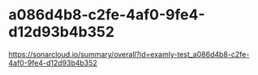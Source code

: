 # a086d4b8-c2fe-4af0-9fe4-d12d93b4b352
https://sonarcloud.io/summary/overall?id=examly-test_a086d4b8-c2fe-4af0-9fe4-d12d93b4b352
